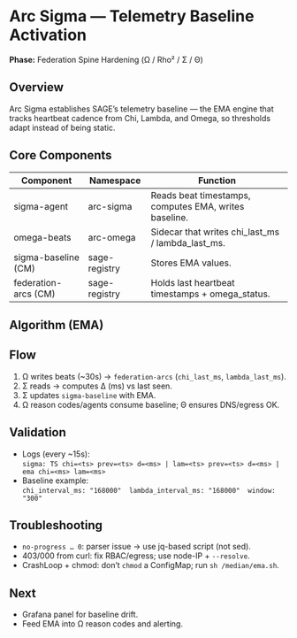 # Arc Sigma — Telemetry Baseline Activation
**Phase:** Federation Spine Hardening (Ω / Rho² / Σ / Θ)

## Overview
Arc Sigma establishes SAGE’s telemetry baseline — the EMA engine that tracks heartbeat cadence from Chi, Lambda, and Omega, so thresholds adapt instead of being static.

## Core Components
| Component | Namespace | Function |
|---|---|---|
| sigma-agent | arc-sigma | Reads beat timestamps, computes EMA, writes baseline. |
| omega-beats | arc-omega | Sidecar that writes chi_last_ms / lambda_last_ms. |
| sigma-baseline (CM) | sage-registry | Stores EMA values. |
| federation-arcs (CM) | sage-registry | Holds last heartbeat timestamps + omega_status. |

## Algorithm (EMA)
## Flow
1) Ω writes beats (~30s) → `federation-arcs` (`chi_last_ms`, `lambda_last_ms`).
2) Σ reads → computes Δ (ms) vs last seen.
3) Σ updates `sigma-baseline` with EMA.
4) Ω reason codes/agents consume baseline; Θ ensures DNS/egress OK.

## Validation
- Logs (every ~15s):  
  `sigma: TS chi=<ts> prev=<ts> d=<ms> | lam=<ts> prev=<ts> d=<ms> | ema chi=<ms> lam=<ms>`
- Baseline example:  
  `chi_interval_ms: "168000"  lambda_interval_ms: "168000"  window: "300"`

## Troubleshooting
- `no-progress … 0`: parser issue → use jq-based script (not sed).
- 403/000 from curl: fix RBAC/egress; use node-IP + `--resolve`.
- CrashLoop + chmod: don’t `chmod` a ConfigMap; run `sh /median/ema.sh`.

## Next
- Grafana panel for baseline drift.
- Feed EMA into Ω reason codes and alerting.
